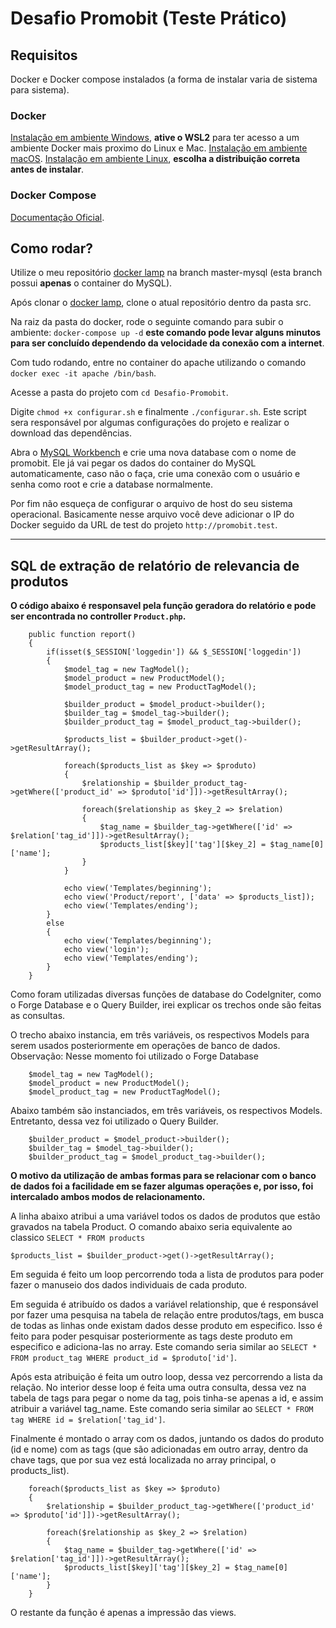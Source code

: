 # Desafio Promobit (Teste Prático)

## Requisitos
Docker e Docker compose instalados (a forma de instalar varia de sistema para sistema).
### Docker
[Instalação em ambiente Windows](https://docs.docker.com/desktop/windows/install/), **ative o WSL2** para ter acesso a um ambiente Docker mais proximo do Linux e Mac.
[Instalação em ambiente macOS](https://docs.docker.com/desktop/mac/install/).
[Instalação em ambiente Linux](https://docs.docker.com/engine/install/), **escolha a distribuição correta antes de instalar**.
### Docker Compose
[Documentação Oficial](https://docs.docker.com/compose/install/).

## Como rodar?
Utilize o meu repositório [docker lamp](https://github.com/dancarvalhodev/docker) na branch master-mysql (esta branch possui **apenas** o container do MySQL).

Após clonar o [docker lamp](https://github.com/dancarvalhodev/docker), clone o atual repositório dentro da pasta src.

Na raiz da pasta do docker, rode o seguinte comando para subir o ambiente: `docker-compose up -d` **este comando pode levar alguns minutos para ser concluído dependendo da velocidade da conexão com a internet**.

Com tudo rodando, entre no container do apache utilizando o comando `docker exec -it apache /bin/bash`.

Acesse a pasta do projeto com `cd Desafio-Promobit`.

Digite `chmod +x configurar.sh` e finalmente `./configurar.sh`. Este script sera responsável por algumas configurações do projeto e realizar o download das dependências.

Abra o [MySQL Workbench](https://dev.mysql.com/downloads/workbench/) e crie uma nova database com o nome de promobit. Ele já vai pegar os dados do container do MySQL automaticamente, caso não o faça, crie uma conexão com o usuário e senha como root e crie a database normalmente.

Por fim não esqueça de configurar o arquivo de host do seu sistema operacional. Basicamente nesse arquivo você deve adicionar o IP do Docker seguido da URL de test do projeto `http://promobit.test`.


---
## SQL de extração de relatório de relevancia de produtos

**O código abaixo é responsavel pela função geradora do relatório e pode ser encontrada no controller `Product.php`.**

```
    public function report()
    {
        if(isset($_SESSION['loggedin']) && $_SESSION['loggedin'])
        {
            $model_tag = new TagModel();
            $model_product = new ProductModel();
            $model_product_tag = new ProductTagModel();
            
            $builder_product = $model_product->builder();
            $builder_tag = $model_tag->builder();
            $builder_product_tag = $model_product_tag->builder();

            $products_list = $builder_product->get()->getResultArray();

            foreach($products_list as $key => $produto)
            {
                $relationship = $builder_product_tag->getWhere(['product_id' => $produto['id']])->getResultArray();
                
                foreach($relationship as $key_2 => $relation)
                {
                    $tag_name = $builder_tag->getWhere(['id' => $relation['tag_id']])->getResultArray();
                    $products_list[$key]['tag'][$key_2] = $tag_name[0]['name'];
                }        
            }

            echo view('Templates/beginning');
            echo view('Product/report', ['data' => $products_list]);
            echo view('Templates/ending');
        }
        else
        {
            echo view('Templates/beginning');
            echo view('login');
            echo view('Templates/ending');
        }
    }
```
Como foram utilizadas diversas funções de database do CodeIgniter, como o Forge Database e o Query Builder, irei explicar os trechos onde são feitas as consultas.

O trecho abaixo instancia, em três variáveis, os respectivos Models para serem usados posteriormente em operações de banco de dados. 
Observação: Nesse momento foi utilizado o Forge Database
```
    $model_tag = new TagModel();
    $model_product = new ProductModel();
    $model_product_tag = new ProductTagModel();
```
Abaixo também são instanciados, em três variáveis, os respectivos Models. Entretanto, dessa vez foi utilizado o Query Builder.
```
    $builder_product = $model_product->builder();
    $builder_tag = $model_tag->builder();
    $builder_product_tag = $model_product_tag->builder();
```
**O motivo da utilização de ambas formas para se relacionar com o banco de dados foi a facilidade em se fazer algumas operações e, por isso, foi intercalado ambos modos de relacionamento.**

A linha abaixo atribui a uma variável todos os dados de produtos que estão gravados na tabela Product. O comando abaixo seria equivalente ao classico `SELECT * FROM products`

`$products_list = $builder_product->get()->getResultArray();`

Em seguida é feito um loop percorrendo toda a lista de produtos para poder fazer o manuseio dos dados individuais de cada produto. 

Em seguida é atribuído os dados a variável relationship, que é responsável por fazer uma pesquisa na tabela de relação entre produtos/tags, em busca de todas as linhas onde existam dados desse produto em especifico. Isso é feito para poder pesquisar posteriormente as tags deste produto em especifico e adiciona-las no array. Este comando seria similar ao `SELECT * FROM product_tag WHERE product_id = $produto['id']`.

Após esta atribuição é feita um outro loop, dessa vez percorrendo a lista da relação. No interior desse loop é feita uma outra consulta, dessa vez na tabela de tags para pegar o nome da tag, pois tinha-se apenas a id, e assim atribuir a variável tag_name. Este comando seria similar ao `SELECT * FROM tag WHERE id = $relation['tag_id']`.

Finalmente é montado o array com os dados, juntando os dados do produto (id e nome) com as tags (que são adicionadas em outro array, dentro da chave tags, que por sua vez está localizada no array principal, o products_list).
```
    foreach($products_list as $key => $produto)
    {
        $relationship = $builder_product_tag->getWhere(['product_id' => $produto['id']])->getResultArray();
        
        foreach($relationship as $key_2 => $relation)
        {
            $tag_name = $builder_tag->getWhere(['id' => $relation['tag_id']])->getResultArray();
            $products_list[$key]['tag'][$key_2] = $tag_name[0]['name'];
        }        
    }
```
O restante da função é apenas a impressão das views.